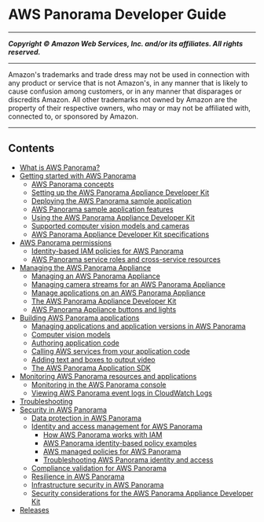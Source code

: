 # AWS Panorama Developer Guide

-----
*****Copyright &copy; Amazon Web Services, Inc. and/or its affiliates. All rights reserved.*****

-----
Amazon's trademarks and trade dress may not be used in 
     connection with any product or service that is not Amazon's, 
     in any manner that is likely to cause confusion among customers, 
     or in any manner that disparages or discredits Amazon. All other 
     trademarks not owned by Amazon are the property of their respective
     owners, who may or may not be affiliated with, connected to, or 
     sponsored by Amazon.

-----
## Contents
+ [What is AWS Panorama?](panorama-welcome.md)
+ [Getting started with AWS Panorama](panorama-gettingstarted.md)
   + [AWS Panorama concepts](gettingstarted-concepts.md)
   + [Setting up the AWS Panorama Appliance Developer Kit](gettingstarted-setup.md)
   + [Deploying the AWS Panorama sample application](gettingstarted-deploy.md)
   + [AWS Panorama sample application features](gettingstarted-code.md)
   + [Using the AWS Panorama Appliance Developer Kit](gettingstarted-devkit.md)
   + [Supported computer vision models and cameras](gettingstarted-compatibility.md)
   + [AWS Panorama Appliance Developer Kit specifications](gettingstarted-hardware.md)
+ [AWS Panorama permissions](panorama-permissions.md)
   + [Identity-based IAM policies for AWS Panorama](permissions-roles.md)
   + [AWS Panorama service roles and cross-service resources](permissions-services.md)
+ [Managing the AWS Panorama Appliance](panorama-appliance.md)
   + [Managing an AWS Panorama Appliance](appliance-manage.md)
   + [Managing camera streams for an AWS Panorama Appliance](appliance-cameras.md)
   + [Manage applications on an AWS Panorama Appliance](appliance-applications.md)
   + [The AWS Panorama Appliance Developer Kit](appliance-devkit.md)
   + [AWS Panorama Appliance buttons and lights](appliance-buttons.md)
+ [Building AWS Panorama applications](panorama-applications.md)
   + [Managing applications and application versions in AWS Panorama](applications-manage.md)
   + [Computer vision models](applications-models.md)
   + [Authoring application code](applications-code.md)
   + [Calling AWS services from your application code](applications-awssdk.md)
   + [Adding text and boxes to output video](applications-overlays.md)
   + [The AWS Panorama Application SDK](applications-panoramasdk.md)
+ [Monitoring AWS Panorama resources and applications](panorama-monitoring.md)
   + [Monitoring in the AWS Panorama console](monitoring-console.md)
   + [Viewing AWS Panorama event logs in CloudWatch Logs](monitoring-logging.md)
+ [Troubleshooting](panorama-troubleshooting.md)
+ [Security in AWS Panorama](panorama-security.md)
   + [Data protection in AWS Panorama](security-dataprotection.md)
   + [Identity and access management for AWS Panorama](security-iam.md)
      + [How AWS Panorama works with IAM](security_iam_service-with-iam.md)
      + [AWS Panorama identity-based policy examples](security_iam_id-based-policy-examples.md)
      + [AWS managed policies for AWS Panorama](security-iam-awsmanpol.md)
      + [Troubleshooting AWS Panorama identity and access](security_iam_troubleshoot.md)
   + [Compliance validation for AWS Panorama](security-compliance.md)
   + [Resilience in AWS Panorama](security-resilience.md)
   + [Infrastructure security in AWS Panorama](security-infrastructure.md)
   + [Security considerations for the AWS Panorama Appliance Developer Kit](security-devkit.md)
+ [Releases](panorama-releases.md)